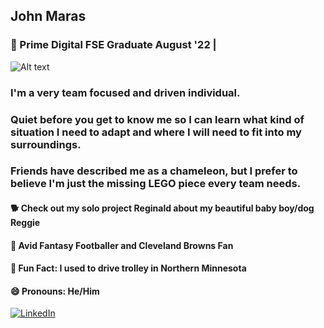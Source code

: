 ## John Maras
### 📝 Prime Digital FSE Graduate August '22 | 
![Alt text](https://i.imgur.com/cX68s7X.gif)

### I'm a very team focused and driven individual. 
### Quiet before you get to know me so I can learn what kind of situation I need to adapt and where I will need to fit into my surroundings. 
### Friends have described me as a chameleon, but I prefer to believe I'm just the missing LEGO piece every team needs. 

#### 🐕 Check out my solo project Reginald about my beautiful baby boy/dog Reggie
#### 🏉 Avid Fantasy Footballer and Cleveland Browns Fan
#### 🚋 Fun Fact: I used to drive trolley in Northern Minnesota
#### 😄 Pronouns: He/Him
[![LinkedIn](https://img.shields.io/badge/-LinkedIn-blue?style=for-the-badge&logo=linkedin)](https://www.linkedin.com/in/john-maras-79298a10b/)
<!--


Here are some ideas to get you started:

- 🔭 I’m currently working on ...
- 🌱 I’m currently learning ...
- 👯 I’m looking to collaborate on ...
- 🤔 I’m looking for help with ...
- 💬 Ask me about ...
- 📫 How to reach me: ...
- 😄 Pronouns: ...
- ⚡ Fun fact: ...
-->
